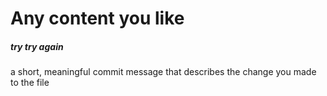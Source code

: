 # Any content you like
#####  try try again



















a short, meaningful commit message that describes the change you made to the file
